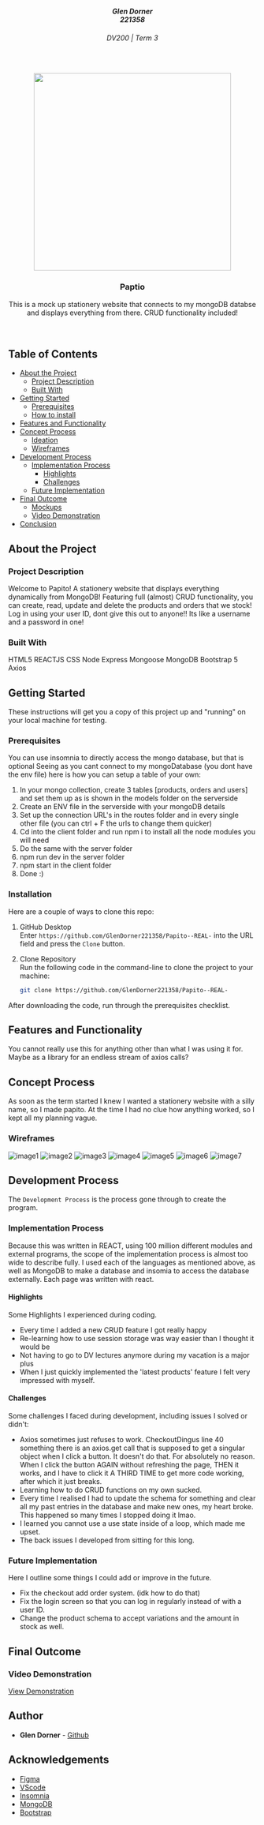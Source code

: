 
<br />
<h5 align="center" style="padding:0;margin:0;">Glen Dorner</h5>
<h5 align="center" style="padding:0;margin:0;">221358</h5>
<h6 align="center">DV200 | Term 3</h6>
</br>
<p align="center">

  <a href="https://github.com/GlenDorner221358/Papito--REAL-">
    <img src="logo.png" width="400px">
  </a>

<h3 align="center">Paptio</h3>

  <p align="center">
    This is a mock up stationery website that connects to my mongoDB databse and displays everything from there. CRUD functionality included!<br>

   <br />
   <br />

</p>
<!-- TABLE OF CONTENTS -->

## Table of Contents

- [About the Project](#about-the-project)
    - [Project Description](#project-description)
    - [Built With](#built-with)
- [Getting Started](#getting-started)
    - [Prerequisites](#prerequisites)
    - [How to install](#how-to-install)
- [Features and Functionality](#features-and-functionality)
- [Concept Process](#concept-process)
    - [Ideation](#ideation)
    - [Wireframes](#wireframes)
- [Development Process](#development-process)
    - [Implementation Process](#implementation-process)
        - [Highlights](#highlights)
        - [Challenges](#challenges)
    - [Future Implementation](#peer-reviews)
- [Final Outcome](#final-outcome)
    - [Mockups](#mockups)
    - [Video Demonstration](#video-demonstration)
- [Conclusion](#conclusion)

<!--PROJECT DESCRIPTION-->

## About the Project

### Project Description

Welcome to Papito! A stationery website that displays everything dynamically from MongoDB! Featuring full (almost) CRUD functionality, you can create, read, update and delete the products and orders that we stock! Log in using your user ID, dont give this out to anyone!! Its like a username and a password in one!

### Built With

HTML5
REACTJS
CSS
Node
Express
Mongoose
MongoDB
Bootstrap 5
Axios

<!-- GETTING STARTED -->
<!-- Make sure to add appropriate information about what prerequesite technologies the user would need and also the steps to install your project on their own mashines -->

## Getting Started

These instructions will get you a copy of this project up and "running" on your local machine for testing.

### Prerequisites
You can use insomnia to directly access the mongo database, but that is optional
Seeing as you cant connect to my mongoDatabase (you dont have the env file) here is how you can setup a table of your own:
1. In your mongo collection, create 3 tables [products, orders and users] and set them up as is shown in the models folder on the serverside
2. Create an ENV file in the serverside with your mongoDB details
3. Set up the connection URL's in the routes folder and in every single other file (you can ctrl + F the urls to change them quicker)
4. Cd into the client folder and run npm i to install all the node modules you will need
5. Do the same with the server folder
6. npm run dev in the server folder
7. npm start in the client folder
8. Done :)


### Installation

Here are a couple of ways to clone this repo:

1.  GitHub Desktop </br>
    Enter `https://github.com/GlenDorner221358/Papito--REAL-` into the URL field and press the `Clone` button.

2.  Clone Repository </br>
    Run the following code in the command-line to clone the project to your machine:

    ```sh
    git clone https://github.com/GlenDorner221358/Papito--REAL-
    ```

After downloading the code, run through the prerequisites checklist.

## Features and Functionality

<!-- note how you can use your gitHub link. Just make a path to your assets folder -->

You cannot really use this for anything other than what I was using it for. Maybe as a library for an endless stream of axios calls?

<!-- CONCEPT PROCESS -->
<!-- Briefly excplain your concept ideation process -->
<!-- here you will add things like wireframing, data structure planning, anything that shows your process. You need to include images-->

## Concept Process

As soon as the term started I knew I wanted a stationery website with a silly name, so I made papito. At the time I had no clue how anything worked, so I kept all my planning vague.


### Wireframes

<!-- ![image8](client/src/Assets/mockups/wireframes.jpg) -->
![image1](wireframes/Landing.png)
![image2](wireframes/Products.png)
![image3](wireframes/Individual.png)
![image4](wireframes/Checkoutpage.png)
![image5](wireframes/Admininventory.png)
![image6](wireframes/Adminorders.png)
![image7](wireframes/Login.png)


## Development Process

The `Development Process` is the process gone through to create the program.

### Implementation Process

Because this was written in REACT, using 100 million different modules and external programs, the scope of the implementation process is almost too wide to describe fully.
I used each of the languages as mentioned above, as well as MongoDB to make a database and insomia to access the database externally. Each page was written with react.


#### Highlights

Some Highlights I experienced during coding.

- Every time I added a new CRUD feature I got really happy
- Re-learning how to use session storage was way easier than I thought it would be
- Not having to go to DV lectures anymore during my vacation is a major plus
- When I just quickly implemented the 'latest products' feature I felt very impressed with myself.


#### Challenges

Some challenges I faced during development, including issues I solved or didn't:

- Axios sometimes just refuses to work. CheckoutDingus line 40 something there is an axios.get call that is supposed to get a singular object when I click a button. It doesn't do that. For absolutely no reason. When I click the button AGAIN without refreshing the page, THEN it works, and I have to click it A THIRD TIME to get more code working, after which it just breaks.
- Learning how to do CRUD functions on my own sucked.
- Every time I realised I had to update the schema for something and clear all my past entries in the database and make new ones, my heart broke. This happened so many times I stopped doing it lmao.
- I learned you cannot use a use state inside of a loop, which made me upset.
- The back issues I developed from sitting for this long.


### Future Implementation
Here I outline some things I could add or improve in the future.

- Fix the checkout add order system. (idk how to do that)
- Fix the login screen so that you can log in regularly instead of with a user ID.
- Change the product schema to accept variations and the amount in stock as well.

## Final Outcome
<!-- VIDEO DEMONSTRATION -->
### Video Demonstration
[View Demonstration](https://drive.google.com/file/d/1io-1q4qiRtcVuSaE5UwAzL14OEUA-PDh/view?usp=sharing)

<!-- AUTHORS -->

## Author
- **Glen Dorner** - [Github](https://github.com/GlenDorner221358)

<!-- ACKNOWLEDGEMENTS -->

## Acknowledgements

- [Figma](https://www.figma.com/)
- [VScode](https://code.visualstudio.com/)
- [Insomnia](https://insomnia.rest/download)
- [MongoDB](https://www.mongodb.com/)
- [Bootstrap](https://getbootstrap.com/docs/5.0/getting-started/introduction/)
